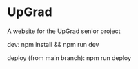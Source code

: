 # UpGrad

A website for the UpGrad senior project

dev:
npm install && npm run dev

deploy (from main branch):
npm run deploy